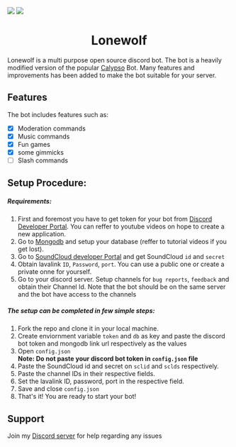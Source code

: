 <img src = "https://img.shields.io/github/languages/top/SnowFlake04/lone-wolf?color=green&style=plastic"> <img src = "https://img.shields.io/badge/Version-V1.8-blue?style=plastic">

<H1 align = center> Lonewolf </H1>

Lonewolf is a multi purpose open source discord bot. The bot is a heavily modified version of the popular [Calypso](https://github.com/sabattle/CalypsoBot) Bot. Many features and improvements has been added to make the bot suitable for your server.

## Features <br>

The bot includes features such as:
- [x] Moderation commands
- [x] Music commands
- [x] Fun games
- [x] some gimmicks
- [ ] Slash commands

## Setup Procedure:

<h5> Requirements:</h5>

1. First and foremost you have to get token for your bot from [Discord Developer Portal](https://discord.com/developers/applications). You can reffer to youtube videos on hope to create a new application.
2. Go to [Mongodb](https://www.mongodb.com) and setup your database (reffer to tutorial videos if you get lost).
3. Go to [SoundCloud developer Portal](https://developers.soundcloud.com/) and get SoundCloud `id` and `secret`
4. Obtain lavalink `ID`, `Password`, `port`. You can use a public one or create a private onne for yourself.
5. Go to your discord server. Setup channels for `bug reports`, `feedback` and obtain their Channel Id. Note that the bot should be on the same server and the bot have access to the channels

<h5> The setup can be completed in few simple steps: </h5>

1. Fork the repo and clone it in your local machine.
2. Create enviornment variable `token` and `db` as key and paste the discord bot token and mongodb link url respectively as the values 
3. Open `config.json` <br>
**Note: Do not paste your discord bot token in `config.json` file**
4. Paste the SoundCloud id and secret on `sclid` and `sclds` respectively.
5. Paste the channel IDs in their respective fields.
6. Set the lavalink ID, password, port in the respective field.
7. Save and close `config.json`
8. That's it! You are ready to start your bot!

## Support
Join my [Discord server](https://discord.gg/DdqsxbxCEC) for help regarding any issues 
